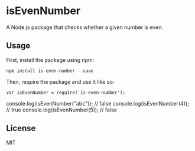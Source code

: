 # isEvenNumber

A Node.js package that checks whether a given number is even.

## Usage

First, install the package using npm:

    npm install is-even-number --save

Then, require the package and use it like so:

    var isEvenNumber = require('is-even-number');

console.log(isEvenNumber("abc")); // false
console.log(isEvenNumber(4)); // true
console.log(isEvenNumber(5)); // false

## License

MIT
